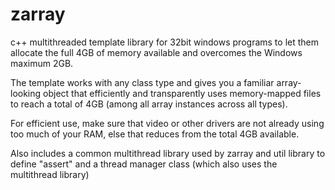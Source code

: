 # zarray
c++ multithreaded template library for 32bit windows programs to let them allocate the full 4GB of memory available and overcomes the Windows maximum 2GB.

The template works with any class type and gives you a familiar array-looking object that efficiently and transparently uses memory-mapped files to reach a total of 4GB (among all array instances across all types).

For efficient use, make sure that video or other drivers are not already using too much of your RAM, else that reduces from the total 4GB available.

Also includes a common multithread library used by zarray and util library to define "assert" and a thread manager class (which also uses the multithread library)
